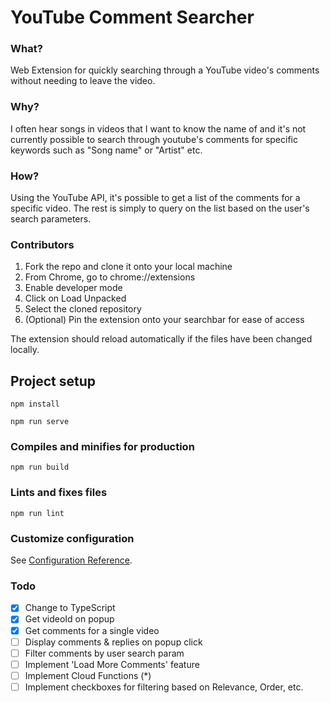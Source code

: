 # YouTube Comment Searcher

### What?

Web Extension for quickly searching through a YouTube video\'s comments without needing to leave the video.

### Why?

I often hear songs in videos that I want to know the name of and it's not currently possible to search through youtube's comments for specific keywords such as "Song name" or "Artist" etc.

### How?

Using the YouTube API, it\'s possible to get a list of the comments for a specific video. The rest is simply to query on the list based on the user\'s search parameters.


### Contributors

1. Fork the repo and clone it onto your local machine
2. From Chrome, go to chrome://extensions
3. Enable developer mode
4. Click on Load Unpacked
5. Select the cloned repository
6. (Optional) Pin the extension onto your searchbar for ease of access

The extension should reload automatically if the files have been changed locally.
## Project setup
```
npm install
```

```
npm run serve
```

### Compiles and minifies for production
```
npm run build
```

### Lints and fixes files
```
npm run lint
```

### Customize configuration
See [Configuration Reference](https://cli.vuejs.org/config/).



### Todo

- [X] Change to TypeScript
- [X] Get videoId on popup
- [X] Get comments for a single video
- [ ] Display comments & replies on popup click 
- [ ] Filter comments by user search param
- [ ] Implement 'Load More Comments' feature
- [ ] Implement Cloud Functions (*)
- [ ] Implement checkboxes for filtering based on Relevance, Order, etc.
